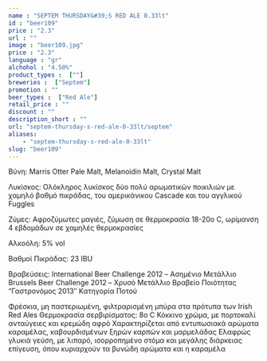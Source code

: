 ```yaml
---
name : "SEPTEM THURSDAY&#39;S RED ALE 0.33lt"
id : "beer109"
price : "2.3"
url : ""
image : "beer109.jpg"
price : "2.3"
language : "gr"
alchohol : "4.50%"
product_types :  [""]
breweries :  ["Septem"]
promotion : ""
beer_types :  ["Red Ale"]
retail_price : ""
discount : ""
description_short : ""
url: "septem-thursday-s-red-ale-0-33lt/septem"
aliases: 
    - "septem-thursday-s-red-ale-0-33lt"
slug: "beer109"
---
```


Βύνη: Marris Otter Pale Malt, Melanoidin Malt, Crystal Malt

Λυκίσκος: Ολόκληρος λυκίσκος δύο πολύ αρωματικών ποικιλιών με χαμηλό βαθμό πικράδας, του αμερικάνικου Cascade και του αγγλικού Fuggles

Ζύμες: Αφροζύμωτες μαγιές, ζύμωση σε θερμοκρασία 18-20ο C, ωρίμανση 4 εβδομάδων σε χαμηλές θερμοκρασίες

Αλκοόλη: 5% vol

Βαθμοί Πικράδας: 23 IBU

Βραβεύσεις: International Beer Challenge 2012 – Ασημένιο Μετάλλιο
Brussels Beer Challenge 2012 – Χρυσό Μετάλλιο
Βραβείο Ποιότητας “Γαστρονόμος 2013″ Κατηγορία Ποτού

Φρέσκια, μη παστεριωμένη, φιλτραρισμένη μπύρα στα πρότυπα των Irish Red Ales
Θερμοκρασία σερβιρίσματος: 8ο C
Κόκκινο χρώμα, με πορτοκαλί ανταύγειες και κρεμώδη αφρό
Χαρακτηρίζεται από εντυπωσιακά αρώματα καραμέλας, καβουρδισμένων ξηρών καρπών και μαρμελάδας
Ελαφρώς γλυκιά γεύση, με λιπαρό, ισορροπημένο στόμα και μεγάλης διάρκειας επίγευση, όπου κυριαρχούν τα βυνώδη αρώματα και η καραμέλα